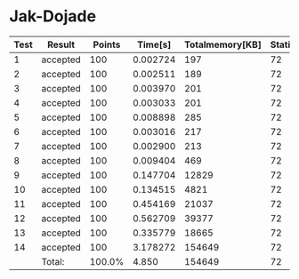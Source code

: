 # Jak-Dojade

| Test    | Result   | Points | Time[s]  | Totalmemory[KB] | Staticmemory[KB] | Stackmemory[KB] |
|---------|----------|--------|----------|-----------------|------------------|-----------------|
| 1       | accepted | 100    | 0.002724 | 197             | 72               | 17              |
| 2       | accepted | 100    | 0.002511 | 189             | 72               | 17              |
| 3       | accepted | 100    | 0.003970 | 201             | 72               | 17              |
| 4       | accepted | 100    | 0.003033 | 201             | 72               | 17              |
| 5       | accepted | 100    | 0.008898 | 285             | 72               | 17              |
| 6       | accepted | 100    | 0.003016 | 217             | 72               | 17              |
| 7       | accepted | 100    | 0.002900 | 213             | 72               | 17              |
| 8       | accepted | 100    | 0.009404 | 469             | 72               | 17              |
| 9       | accepted | 100    | 0.147704 | 12829           | 72               | 17              |
| 10      | accepted | 100    | 0.134515 | 4821            | 72               | 17              |
| 11      | accepted | 100    | 0.454169 | 21037           | 72               | 17              |
| 12      | accepted | 100    | 0.562709 | 39377           | 72               | 17              |
| 13      | accepted | 100    | 0.335779 | 18665           | 72               | 17              |
| 14      | accepted | 100    | 3.178272 | 154649          | 72               | 17              |
| | Total:  | 100.0%   | 4.850  | 154649   | 72              | 17               |
